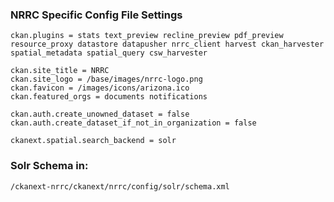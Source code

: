 ### NRRC Specific Config File Settings

    ckan.plugins = stats text_preview recline_preview pdf_preview resource_proxy datastore datapusher nrrc_client harvest ckan_harvester spatial_metadata spatial_query csw_harvester
    
    ckan.site_title = NRRC
    ckan.site_logo = /base/images/nrrc-logo.png
    ckan.favicon = /images/icons/arizona.ico
    ckan.featured_orgs = documents notifications
    
    ckan.auth.create_unowned_dataset = false
    ckan.auth.create_dataset_if_not_in_organization = false
    
    ckanext.spatial.search_backend = solr
    
### Solr Schema in:

    /ckanext-nrrc/ckanext/nrrc/config/solr/schema.xml